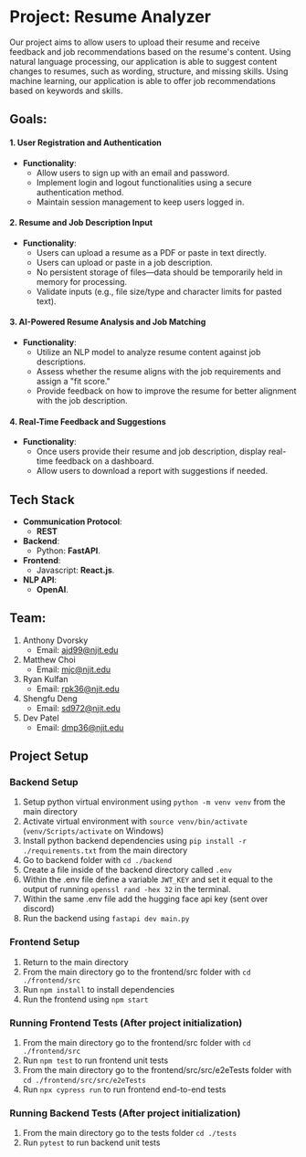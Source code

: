 # Project: Resume Analyzer
Our project aims to allow users to upload their resume and receive feedback and job recommendations based on the resume's content. Using natural language processing, our application is able to suggest content changes to resumes, such as wording, structure, and missing skills. Using machine learning, our application is able to offer job recommendations based on keywords and skills.
## Goals:
#### 1.  **User Registration and Authentication**
-   **Functionality**:
    -   Allow users to sign up with an email and password.
    -   Implement login and logout functionalities using a secure authentication method.
    -   Maintain session management to keep users logged in.
#### 2.  **Resume and Job Description Input**
-   **Functionality**:
    -   Users can upload a resume as a PDF or paste in text directly.
    -   Users can upload or paste in a job description.
    -   No persistent storage of files—data should be temporarily held in memory for processing.
    -   Validate inputs (e.g., file size/type and character limits for pasted text).

#### 3.  **AI-Powered Resume Analysis and Job Matching**
-   **Functionality**:
    -   Utilize an NLP model to analyze resume content against job descriptions.
    -   Assess whether the resume aligns with the job requirements and assign a "fit score."
    -   Provide feedback on how to improve the resume for better alignment with the job description.
#### 4.  **Real-Time Feedback and Suggestions**

-   **Functionality**:
    -   Once users provide their resume and job description, display real-time feedback on a dashboard.
    -   Allow users to download a report with suggestions if needed.
## Tech Stack
 -   **Communication Protocol**:
	    -   **REST**
-   **Backend**:
    -   Python: **FastAPI**.
-   **Frontend**:
    -   Javascript: **React.js**.
-  	**NLP API**:
	 -   **OpenAI**.
## Team: 
1. Anthony Dvorsky
	* Email: ajd99@njit.edu
2. Matthew Choi
	 * Email: mjc@njit.edu
3. Ryan Kulfan 
	* Email: rpk36@njit.edu
4. Shengfu Deng
	* Email: sd972@njit.edu
5. Dev Patel
	* Email: dmp36@njit.edu
## Project Setup
### Backend Setup
1. Setup python virtual environment using `python -m venv venv` from the main directory
2. Activate virtual environment with `source venv/bin/activate` (`venv/Scripts/activate` on Windows)
3. Install python backend dependencies using `pip install -r ./requirements.txt` from the main directory
4. Go to backend folder with `cd ./backend`
5. Create a file inside of the backend directory called `.env`
6. Within the .env file define a variable `JWT_KEY` and set it equal to the output of running `openssl rand -hex 32` in the terminal.
7. Within the same .env file add the hugging face api key (sent over discord)
8. Run the backend using `fastapi dev main.py`
### Frontend Setup
1. Return to the main directory
2. From the main directory go to the frontend/src folder with `cd ./frontend/src`
3. Run `npm install` to install dependencies
4. Run the frontend using `npm start`

### Running Frontend Tests (After project initialization)
1. From the main directory go to the frontend/src folder with `cd ./frontend/src`
2. Run `npm test` to run frontend unit tests
3. From the main directory go to the frontend/src/src/e2eTests folder with `cd ./frontend/src/src/e2eTests`
4. Run `npx cypress run` to run frontend end-to-end tests

### Running Backend Tests (After project initialization)
1. From the main directory go to the tests folder `cd ./tests`
2. Run `pytest` to run backend unit tests
